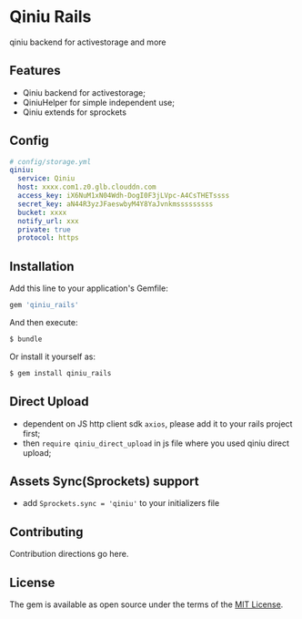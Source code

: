 # Qiniu Rails
qiniu backend for activestorage and more

## Features
* Qiniu backend for activestorage;
* QiniuHelper for simple independent use;
* Qiniu extends for sprockets

## Config

```yaml
# config/storage.yml
qiniu:
  service: Qiniu
  host: xxxx.com1.z0.glb.clouddn.com  
  access_key: iX6NuM1xN04Wdh-DogI0F3jLVpc-A4CsTHETssss
  secret_key: aN44R3yzJFaeswbyM4Y8YaJvnkmsssssssss
  bucket: xxxx 
  notify_url: xxx 
  private: true
  protocol: https
```

## Installation
Add this line to your application's Gemfile:

```ruby
gem 'qiniu_rails'
```

And then execute:
```bash
$ bundle
```

Or install it yourself as:
```bash
$ gem install qiniu_rails
```

## Direct Upload
* dependent on JS http client sdk `axios`, please add it to your rails project first;
* then `require qiniu_direct_upload` in js file where you used qiniu direct upload;

## Assets Sync(Sprockets) support
* add `Sprockets.sync = 'qiniu'` to your initializers file

## Contributing
Contribution directions go here.

## License
The gem is available as open source under the terms of the [MIT License](http://opensource.org/licenses/MIT).
